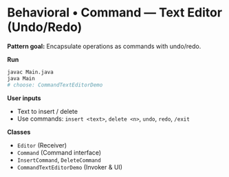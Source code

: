 # Behavioral • Command — Text Editor (Undo/Redo)

**Pattern goal:** Encapsulate operations as commands with undo/redo.

**Run**
```bash
javac Main.java
java Main
# choose: CommandTextEditorDemo
```

**User inputs**
- Text to insert / delete
- Use commands: `insert <text>`, `delete <n>`, `undo`, `redo`, `/exit`

**Classes**
- `Editor` (Receiver)
- `Command` (Command interface)
- `InsertCommand`, `DeleteCommand`
- `CommandTextEditorDemo` (Invoker & UI)
